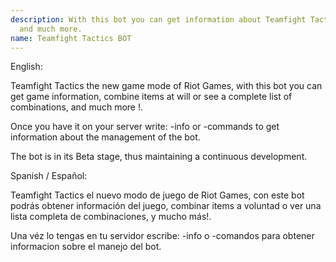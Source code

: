 ```yaml
---
description: With this bot you can get information about Teamfight Tactics, combine items
  and much more.
name: Teamfight Tactics BOT
---
```


English:

Teamfight Tactics the new game mode of Riot Games, with this bot you can get game information, combine items at will or see a complete list of combinations, and much more !.

Once you have it on your server write: -info or -commands to get information about the management of the bot.

The bot is in its Beta stage, thus maintaining a continuous development.

Spanish / Español:

Teamfight Tactics el nuevo modo de juego de Riot Games, con este bot podrás obtener información del juego, combinar items a voluntad o ver una lista completa de combinaciones, y mucho más!.

Una véz lo tengas en tu servidor escribe: -info o -comandos para obtener informacion sobre el manejo del bot.
